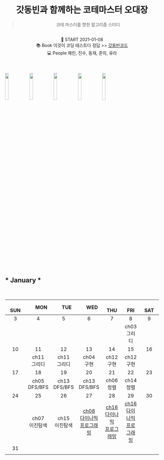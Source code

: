 <center>
<h1> 갓동빈과 함께하는 코테마스터 오대장</h1> 
<blockquote>코테 마스터를 향한 알고리즘 스터디</blockquote>
<br> 📌 START 2021-01-08 
  <br> 📚 Book 이것이 코딩 테스트다 정답 >> <a href="https://github.com/ndb796/python-for-coding-test">갓동빈코드</a>
<br> 💻 People 채린, 진수, 동재, 준의, 유라
</center>

<br>
<br>
<br>

<a href="https://github.com/zzerii">
<img src = "https://user-images.githubusercontent.com/37285946/106130812-2c8f0280-61a5-11eb-968c-2cdff9049eb0.png" width="15%" /></a>
<a href="https://github.com/baejinsoo">
<img src = "https://user-images.githubusercontent.com/37285946/106130808-2b5dd580-61a5-11eb-8c54-b8fbfcca6a22.png" width="15%" /></a>
<a href="https://github.com/winterash2">
<img src = "https://user-images.githubusercontent.com/37285946/106130814-2d279900-61a5-11eb-9f8a-d2d59d734c2e.png" width="15%" /></a>
<a href="https://github.com/coconutstd">
<img src = "https://user-images.githubusercontent.com/37285946/106130818-2dc02f80-61a5-11eb-96ea-ddd58da70802.png" width="15%" /></a>
<a href="https://github.com/jungyr24">
<img src = "https://user-images.githubusercontent.com/37285946/106497518-7eb38900-6501-11eb-8f01-737abbf1ac1c.png" width="15%" /></a>

<br>
<br>
<br>
<br>

<h2> * January * </h2>

<br>

|　  SUN　  |　  MON　  |　  TUE　  |　  WED　  |　  THU　  |　  FRI　  |　  SAT　  |
|:---:|:---:|:---:|:---:|:---:|:---:|:---:|
|    3    |    4    |    5    |    6    |    7    |    8    |    9    |
|   |   |   |   |   |ch03<br>그리디||
| 10 |      11      |      12      |     13     |    14     |     15     | 16 |
|    |ch11<br>그리디|ch11<br>그리디|ch04<br>구현|ch12<br>구현|ch12<br>구현|    |
| 17 |      18       |      19       |      20       |     21     |     22     |23|
|    |ch05<br>DFS/BFS|ch13<br>DFS/BFS|ch13<br>DFS/BFS|ch06<br>정렬|ch14<br>정렬|  |
| 24 |      25        |       26       |         27              |  28  |  29  |  30  |
|    |ch07<br>이진탐색|ch15<br>이진탐색|[ch08<br>다이나믹<br>프로그래밍](https://url.kr/jlQ18O)|[ch16<br>다이나믹<br>프로그래밍](https://url.kr/RvqUML)|[ch16<br>다이나믹<br>프로그래밍](https://url.kr/d2IJOK)|      |
| 31 |
|    |

